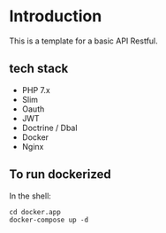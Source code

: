 # Introduction

This is a template for a basic API Restful.

## tech stack 
- PHP 7.x
- Slim
- Oauth
- JWT
- Doctrine / Dbal
- Docker
- Nginx

## To run dockerized
In the shell:

```
cd docker.app
docker-compose up -d
```